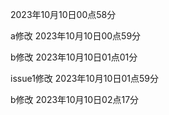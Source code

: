 2023年10月10日00点58分

a修改 2023年10月10日00点59分

b修改 2023年10月10日01点01分

issue1修改 2023年10月10日01点59分

b修改 2023年10月10日02点17分